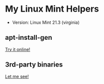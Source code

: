 # My Linux Mint Helpers

- Version: Linux Mint 21.3 (virginia)

## apt-install-gen

[Try it online!](https://flandredaisuki.github.io/MyLinuxMintHelpers/apt)

## 3rd-party binaries

[Let me see!](https://flandredaisuki.github.io/MyLinuxMintHelpers/third-party)
